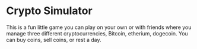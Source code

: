 # Crypto Simulator
This is a fun little game you can play on your own or with friends where you manage three different cryptocurrencies, Bitcoin, etherium, dogecoin. You can buy coins, sell coins, or rest a day.
